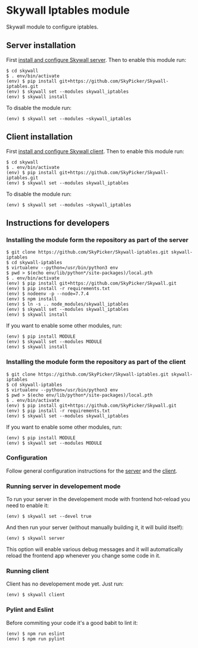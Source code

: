# Skywall Iptables module

Skywall module to configure iptables.

## Server installation

First [install and configure Skywall server](https://github.com/SkyPicker/Skywall#skywall-server).
Then to enable this module run:

```
$ cd skywall
$ . env/bin/activate
(env) $ pip install git+https://github.com/SkyPicker/Skywall-iptables.git
(env) $ skywall set --modules skywall_iptables
(env) $ skywall install
```

To disable the module run:

```
(env) $ skywall set --modules ~skywall_iptables
```

## Client installation


First [install and configure Skywall client](https://github.com/SkyPicker/Skywall#skywall-client).
Then to enable this module run:

```
$ cd skywall
$ . env/bin/activate
(env) $ pip install git+https://github.com/SkyPicker/Skywall-iptables.git
(env) $ skywall set --modules skywall_iptables
```

To disable the module run:

```
(env) $ skywall set --modules ~skywall_iptables
```

## Instructions for developers

### Installing the module form the repository as part of the server

```
$ git clone https://github.com/SkyPicker/Skywall-iptables.git skywall-iptables
$ cd skywall-iptables
$ virtualenv --python=/usr/bin/python3 env
$ pwd > $(echo env/lib/python*/site-packages)/local.pth
$ . env/bin/activate
(env) $ pip install git+https://github.com/SkyPicker/Skywall.git
(env) $ pip install -r requirements.txt
(env) $ nodeenv -p --node=7.7.4
(env) $ npm install
(env) $ ln -s .. node_modules/skywall_iptables
(env) $ skywall set --modules skywall_iptables
(env) $ skywall install
```

If you want to enable some other modules, run:

```
(env) $ pip install MODULE
(env) $ skywall set --modules MODULE
(env) $ skywall install
```

### Installing the module form the repository as part of the client

```
$ git clone https://github.com/SkyPicker/Skywall-iptables.git skywall-iptables
$ cd skywall-iptables
$ virtualenv --python=/usr/bin/python3 env
$ pwd > $(echo env/lib/python*/site-packages)/local.pth
$ . env/bin/activate
(env) $ pip install git+https://github.com/SkyPicker/Skywall.git
(env) $ pip install -r requirements.txt
(env) $ skywall set --modules skywall_iptables
```

If you want to enable some other modules, run:

```
(env) $ pip install MODULE
(env) $ skywall set --modules MODULE
```

### Configuration

Follow general configuration instructions for the
[server](https://github.com/SkyPicker/Skywall#configuration) and the
[client](https://github.com/SkyPicker/Skywall#configuration-1).


### Running server in developement mode

To run your server in the developement mode with frontend hot-reload you need to enable it:

```
(env) $ skywall set --devel true
```

And then run your server (without manually building it, it will build itself):

```
(env) $ skywall server
```

This option will enable various debug messages and it will automatically reload the frontend app
whenever you change some code in it.

### Running client

Client has no developement mode yet. Just run:

```
(env) $ skywall client
```

### Pylint and Eslint

Before commiting your code it's a good babit to lint it:

```
(env) $ npm run eslint
(env) $ npm run pylint
```
